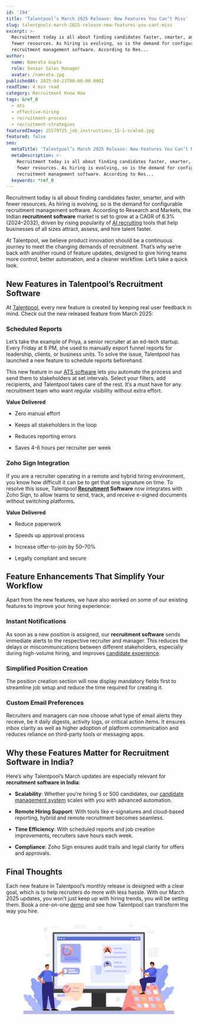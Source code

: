 ```yaml
---
id: '194'
title: 'Talentpool’s March 2025 Release: New Features You Can’t Miss'
slug: talentpools-march-2025-release-new-features-you-cant-miss
excerpt: >-
  Recruitment today is all about finding candidates faster, smarter, and with
  fewer resources. As hiring is evolving, so is the demand for configurable
  recruitment management software. According to Res...
author:
  name: Namrata Gupta
  role: Senior Sales Manager
  avatar: /namrata.jpg
publishedAt: 2025-04-23T00:00:00.000Z
readTime: 4 min read
category: Recruitment Know How
tags: &ref_0
  - ats
  - effective-hiring
  - recruitment-process
  - recruitment-strategies
featuredImage: 25579725_job_instructions_15-1-scaled.jpg
featured: false
seo:
  metaTitle: 'Talentpool’s March 2025 Release: New Features You Can’t Miss'
  metaDescription: >-
    Recruitment today is all about finding candidates faster, smarter, and with
    fewer resources. As hiring is evolving, so is the demand for configurable
    recruitment management software. According to Res...
  keywords: *ref_0
---
```


Recruitment today is all about finding candidates faster, smarter, and with fewer resources. As hiring is evolving, so is the demand for configurable recruitment management software. According to Research and Markets, the Indian **recruitment software** market is set to grow at a CAGR of 6.3% (2024–2032), driven by rising popularity of [AI recruiting](https://www.thetalentpool.ai/blogs/how-ai-recruiting-is-changing-talent-acquisition-in-2025/) tools that help businesses of all sizes attract, assess, and hire talent faster.  

At Talentpool, we believe product innovation should be a continuous journey to meet the changing demands of recruitment. That’s why we’re back with another round of feature updates, designed to give hiring teams more control, better automation, and a cleaner workflow. Let’s take a quick look. 

## **New Features in Talentpool’s Recruitment Software** 

At [Talentpool](https://www.thetalentpool.ai/), every new feature is created by keeping real user feedback in mind. Check out the new released feature from March 2025: 

### **Scheduled Reports** 

Let’s take the example of Priya, a senior recruiter at an ed-tech startup. Every Friday at 6 PM, she used to manually export funnel reports for leadership, clients, or business units. To solve the issue, Talentpool has launched a new feature to schedule reports beforehand.  

This new feature in our [ATS software](https://www.thetalentpool.ai/blogs/is-ats-software-the-key-to-efficient-recruitment/) lets you automate the process and send them to stakeholders at set intervals. Select your filters, add recipients, and Talentpool takes care of the rest. It’s a must have for any recruitment team who want regular visibility without extra effort.  

**Value Delivered** 

- Zero manual effort 

- Keeps all stakeholders in the loop 

- Reduces reporting errors 

- Saves 4-6 hours per recruiter per week 

### **Zoho Sign Integration** 

If you are a recruiter operating in a remote and hybrid hiring environment, you know how difficult it can be to get that one signature on time. To resolve this issue, Talentpool **[Recruitment](https://www.thetalentpool.ai/blogs/internal-recruitment-type-process-and-advantage/) Software** now integrates with Zoho Sign, to allow teams to send, track, and receive e-signed documents without switching platforms. 

**Value Delivered** 

- Reduce paperwork 

- Speeds up approval process 

- Increase offer-to-join by 50–70% 

- Legally compliant and secure 

## **Feature Enhancements That Simplify Your Workflow** 

Apart from the new features, we have also worked on some of our existing features to improve your hiring experience: 

### **Instant Notifications** 

As soon as a new position is assigned, our **recruitment software** sends immediate alerts to the respective recruiter and manager. This reduces the delays or miscommunications between different stakeholders, especially during high-volume hiring, and improves [candidate experience](https://www.thetalentpool.ai/blogs/creating-positive-candidate-experience-actionable-tips/). 

### **Simplified Position Creation** 

The position creation section will now display mandatory fields first to streamline job setup and reduce the time required for creating it. 

### **Custom Email Preferences** 

Recruiters and managers can now choose what type of email alerts they receive, be it daily digests, activity logs, or critical action items. It ensures inbox clarity as well as higher adoption of platform communication and reduces reliance on third-party tools or messaging apps. 

## **Why these Features Matter for Recruitment Software in India**?

Here’s why Talentpool’s March updates are especially relevant for **recruitment software in India**: 

- **Scalability**: Whether you’re hiring 5 or 500 candidates, our [candidate management system](https://www.thetalentpool.ai/blogs/enhancing-recruitment-success-the-impact-of-a-candidate-management-system/) scales with you with advanced automation. 

- **Remote Hiring Support**: With tools like e-signatures and cloud-based reporting, hybrid and remote recruitment becomes seamless. 

- **Time Efficiency**: With scheduled reports and job creation improvements, recruiters save hours each week. 

- **Compliance**: Zoho Sign ensures audit trails and legal clarity for offers and approvals. 

## **Final Thoughts** 

Each new feature in Talentpool’s monthly release is designed with a clear goal, which is to help recruiters do more with less hassle. With our March 2025 updates, you won’t just keep up with hiring trends, you will be setting them. Book a one-on-one [demo](https://www.thetalentpool.ai/recruitment-software/) and see how Talentpool can transform the way you hire. 

![](images/25579725_job_instructions_15-1-1024x569.jpg)
